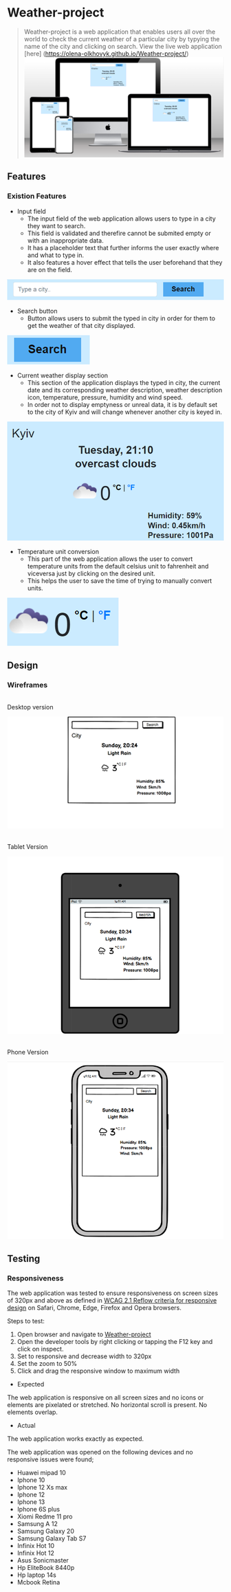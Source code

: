 # Weather-project
>Weather-project is a web application that enables users all over the world to check the current weather of a particular city by typying the name of the city and clicking on search.
View the live web application [here] (https://olena-olkhovyk.github.io/Weather-project/)
![mockup](./docs/mockup.PNG)
## Features

### Existion Features
* Input field
   * The input field of the web application allows users to type in a city they want to search.
   * This field is validated and therefire cannot be submited empty or with an inappropriate data.
   * It has a placeholder text that further informs the user exactly where and what to type in.
   * It also features a hover effect that tells the user beforehand that they are on the field.

![Input field](./docs/input%20field.PNG) 

* Search button
   * Button allows users to submit the typed in city in order for them to get the weather of that city displayed.

![Search button](./docs/search%20btn.PNG)

* Current weather display section
   * This section of the application displays the typed in city, the current date and its corresponding weather description, weather description icon, temperature, pressure, humidity and wind speed.
   * In order not to display emptyness or unreal data, it is by default set to the city of Kyiv and will change whenever another city is keyed in.

![Current weather display section](./docs/display.PNG)

* Temperature unit conversion
   * This part of the web application allows the user to convert temperature units from the default celsius unit to fahrenheit and viceversa just by clicking on the desired unit.
   * This helps the user to save the time of trying to manually convert units.

![Temperature unit conversions](./docs/units.PNG)

## Design

### Wireframes
<br>
Desktop version
<br>

![Desktop Version](./docs/desktop.PNG)

<br>
Tablet Version
<br>

![Tablet Version](./docs/ipad.PNG)

<br>
Phone Version
<br>

![Phone Version](./docs/phone.PNG)

## Testing

### Responsiveness

The web application was tested to ensure responsiveness on screen sizes of 320px and above as defined in [WCAG 2.1 Reflow criteria for responsive design](https://www.w3.org/WAI/WCAG21/Understanding/reflow.html#top) on Safari, Chrome, Edge, Firefox and Opera browsers.

Steps to test:

1. Open browser and navigate to [Weather-project](https://olena-olkhovyk.github.io/Weather-project/)
2. Open the developer tools by right clicking or tapping the F12 key and click on inspect.
3. Set to responsive and decrease width to 320px
4. Set the zoom to 50%
5. Click and drag the responsive window to maximum width

* Expected

The web application is responsive on all screen sizes and no icons or elements are pixelated or stretched. 
No horizontal scroll is present. No elements overlap.

* Actual

The web application works exactly as expected.

The web application was opened on the following devices and no responsive issues were found;

- Huawei mipad 10
- Iphone 10
- Iphone 12 Xs max
- Iphone 12
- Iphone 13
- Iphone 6S plus
- Xiomi Redme 11 pro
- Samsung A 12
- Samsung Galaxy 20
- Samsung Galaxy Tab S7
- Infinix Hot 10
- Infinix Hot 12
- Asus Sonicmaster
- Hp EliteBook 8440p
- Hp laptop 14s
- Mcbook Retina
